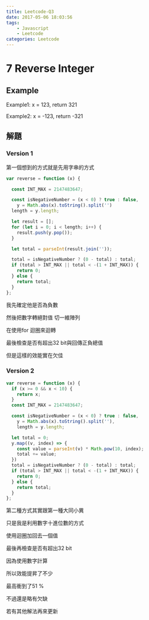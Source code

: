 ```yaml
---
title: Leetcode-Q3
date: 2017-05-06 18:03:56
tags:
    - Javascript
    - Leetcode
categories: Leetcode
---
```


# 7 Reverse Integer

## Example

Example1: x = 123, return 321

Example2: x = -123, return -321

## 解題

### Version 1

第一個想到的方式就是先用字串的方式

```js
var reverse = function (x) {

  const INT_MAX = 2147483647;

  const isNegativeNumber = (x < 0) ? true : false,
    y = Math.abs(x).toString().split('')
  length = y.length;

  let result = [];
  for (let i = 0; i < length; i++) {
    result.push(y.pop());
  }

  let total = parseInt(result.join(''));

  total = isNegativeNumber ? (0 - total) : total;
  if (total > INT_MAX || total < -(1 + INT_MAX)) {
    return 0;
  } else {
    return total;
  }
};
```

我先確定他是否為負數

然後把數字轉絕對值 切一維陣列

在使用for 迴圈來迴轉

最後檢查是否有超出32 bit與回傳正負總值

但是這樣的效能實在欠佳

### Version 2
```js
var reverse = function (x) {
  if (x >= 0 && x < 10) {
    return x;
  }
  const INT_MAX = 2147483647;

  const isNegativeNumber = (x < 0) ? true : false,
    y = Math.abs(x).toString().split(''),
    length = y.length;

  let total = 0;
  y.map((v, index) => {
    const value = parseInt(v) * Math.pow(10, index);
    total += value;
  })
  total = isNegativeNumber ? (0 - total) : total;
  if (total > INT_MAX || total < -(1 + INT_MAX)) {
    return 0;
  } else {
    return total;
  }
};
```

第二種方式其實跟第一種大同小異

只是我是利用數字十進位數的方式

使用迴圈加回去一個值

最後再檢查是否有超出32 bit

因為使用數字計算

所以效能提昇了不少

最高衝到了51 %

不過還是略有欠缺

若有其他解法再來更新
